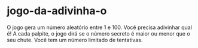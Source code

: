 # jogo-da-adivinha-o
O jogo gera um número aleatório entre 1 e 100. Você precisa adivinhar qual é! A cada palpite, o jogo dirá se o número secreto é maior ou menor que o seu chute. Você tem um número limitado de tentativas.
